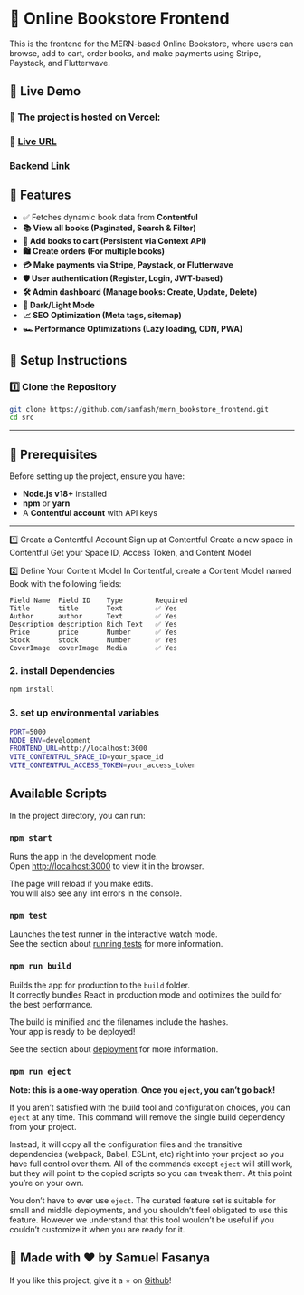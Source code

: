 # 📖 Online Bookstore Frontend

This is the frontend for the MERN-based Online Bookstore, where users can browse, add to cart, order books, and make payments using Stripe, Paystack, and Flutterwave.

## 🚀 Live Demo
### 📌 The project is hosted on Vercel:
###  🔗 [Live URL](https://safas-book-store.vercel.app/)
### [Backend Link](https://github.com/samfash/mern_bookstore_backend.git)

## 📌 Features
- ✅ Fetches dynamic book data from **Contentful**  
- **📚 View all books (Paginated, Search & Filter)**
- **🛒 Add books to cart (Persistent via Context API)**
- **🛍️ Create orders (For multiple books)**
- **💳 Make payments via Stripe, Paystack, or Flutterwave**
- **🛡️ User authentication (Register, Login, JWT-based)**
- **🛠️ Admin dashboard (Manage books: Create, Update, Delete)**
- **🌙 Dark/Light Mode**
- **📈 SEO Optimization (Meta tags, sitemap)**
- **🏎️ Performance Optimizations (Lazy loading, CDN, PWA)**

## **📌 Setup Instructions**
### **1️⃣ Clone the Repository**
```bash
git clone https://github.com/samfash/mern_bookstore_frontend.git
cd src
```

---

## **📌 Prerequisites**
Before setting up the project, ensure you have:
- **Node.js v18+** installed
- **npm** or **yarn**
- A **Contentful account** with API keys

---

1️⃣ Create a Contentful Account
    Sign up at Contentful
    Create a new space in Contentful
    Get your Space ID, Access Token, and Content Model

2️⃣ Define Your Content Model
    In Contentful, create a Content Model named Book with the following fields:
```
Field Name	Field ID	Type	    Required
Title	    title	    Text	    ✅ Yes
Author	    author	    Text	    ✅ Yes
Description	description	Rich Text	✅ Yes
Price	    price	    Number	    ✅ Yes
Stock	    stock	    Number	    ✅ Yes
CoverImage	coverImage	Media	    ✅ Yes
```

### **2. install Dependencies**
```bash
npm install
```
### **3. set up environmental variables**
```bash
PORT=5000
NODE_ENV=development
FRONTEND_URL=http://localhost:3000
VITE_CONTENTFUL_SPACE_ID=your_space_id
VITE_CONTENTFUL_ACCESS_TOKEN=your_access_token
```
## Available Scripts

In the project directory, you can run:

### `npm start`

Runs the app in the development mode.\
Open [http://localhost:3000](http://localhost:3000) to view it in the browser.

The page will reload if you make edits.\
You will also see any lint errors in the console.

### `npm test`

Launches the test runner in the interactive watch mode.\
See the section about [running tests](https://facebook.github.io/create-react-app/docs/running-tests) for more information.

### `npm run build`

Builds the app for production to the `build` folder.\
It correctly bundles React in production mode and optimizes the build for the best performance.

The build is minified and the filenames include the hashes.\
Your app is ready to be deployed!

See the section about [deployment](https://facebook.github.io/create-react-app/docs/deployment) for more information.

### `npm run eject`

**Note: this is a one-way operation. Once you `eject`, you can’t go back!**

If you aren’t satisfied with the build tool and configuration choices, you can `eject` at any time. This command will remove the single build dependency from your project.

Instead, it will copy all the configuration files and the transitive dependencies (webpack, Babel, ESLint, etc) right into your project so you have full control over them. All of the commands except `eject` will still work, but they will point to the copied scripts so you can tweak them. At this point you’re on your own.

You don’t have to ever use `eject`. The curated feature set is suitable for small and middle deployments, and you shouldn’t feel obligated to use this feature. However we understand that this tool wouldn’t be useful if you couldn’t customize it when you are ready for it.

## 🚀 Made with ❤️ by Samuel Fasanya
If you like this project, give it a ⭐ on [Github](https://github.com/samfash)!


